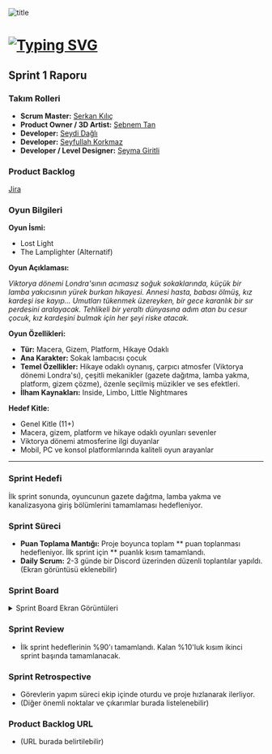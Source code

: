 ![title](https://github.com/Serkan-K/Unity_48/assets/125659165/de1c83ce-f56a-40de-af70-1034916785ba)

# [![Typing SVG](https://readme-typing-svg.demolab.com?font=&size=30&duration=1000&pause=3000&color=FFFFFF&center=true&vCenter=true&random=false&width=150&lines=+Unity+48)](https://git.io/typing-svg)

## Sprint 1 Raporu

### Takım Rolleri

- **Scrum Master:** [Serkan Kılıç](https://www.linkedin.com/in/serkan-klc/)
- **Product Owner / 3D Artist:** [Şebnem Tan](https://www.linkedin.com/)
- **Developer:** [Seydi Dağlı](https://www.linkedin.com/)
- **Developer:** [Seyfullah Korkmaz](https://www.linkedin.com/in/seyfullah-korkmaz-polestar/)
- **Developer / Level Designer:** [Şeyma Giritli](https://www.linkedin.com/in/seymagrtl2/)

### Product Backlog

[Jira](https://unity-48.atlassian.net/jira/core/projects/U48/summary?atlOrigin=eyJpIjoiNzM0MTE5YTFhYThmNGI0ZmI1MmNiMWMyMWYxOWExYTAiLCJwIjoiaiJ9/960x540)

### Oyun Bilgileri

**Oyun İsmi:**

- Lost Light
- The Lamplighter (Alternatif)

**Oyun Açıklaması:**

_Viktorya dönemi Londra'sının acımasız soğuk sokaklarında, küçük bir lamba yakıcısının yürek burkan hikayesi. Annesi hasta, babası ölmüş, kız kardeşi ise kayıp... Umutları tükenmek üzereyken, bir gece karanlık bir sır perdesini aralayacak. Tehlikeli bir yeraltı dünyasına adım atan bu cesur çocuk, kız kardeşini bulmak için her şeyi riske atacak._

**Oyun Özellikleri:**

- **Tür:** Macera, Gizem, Platform, Hikaye Odaklı
- **Ana Karakter:** Sokak lambacısı çocuk
- **Temel Özellikler:** Hikaye odaklı oynanış, çarpıcı atmosfer (Viktorya dönemi Londra'sı), çeşitli mekanikler (gazete dağıtma, lamba yakma, platform, gizem çözme), özenle seçilmiş müzikler ve ses efektleri.
- **İlham Kaynakları:** Inside, Limbo, Little Nightmares

**Hedef Kitle:**

- Genel Kitle (11+)
- Macera, gizem, platform ve hikaye odaklı oyunları sevenler
- Viktorya dönemi atmosferine ilgi duyanlar
- Mobil, PC ve konsol platformlarında kaliteli oyun arayanlar

---

### Sprint Hedefi

İlk sprint sonunda, oyuncunun gazete dağıtma, lamba yakma ve kanalizasyona giriş bölümlerini tamamlaması hedefleniyor.

### Sprint Süreci

- **Puan Toplama Mantığı:** Proje boyunca toplam \*\* puan toplanması hedefleniyor. İlk sprint için \*\* puanlık kısım tamamlandı.
- **Daily Scrum:** 2-3 günde bir Discord üzerinden düzenli toplantılar yapıldı. (Ekran görüntüsü eklenebilir)

### Sprint Board

<details>
  <summary>Sprint Board Ekran Görüntüleri</summary>

  - ![Ekran görüntüsü 1](https://github.com/Serkan-K/Unity_48/assets/125659165/48a31aed-71b3-4df2-be64-a9d5f491fa95/480x270)
  - ![Ekran görüntüsü 2](https://github.com/Serkan-K/Unity_48/assets/125659165/40c3f79c-6f2e-462c-957a-ecde5a44a7ff/480x270)
</details>

### Sprint Review

- İlk sprint hedeflerinin %90'ı tamamlandı. Kalan %10'luk kısım ikinci sprint başında tamamlanacak.

### Sprint Retrospective

- Görevlerin yapım süreci ekip içinde oturdu ve proje hızlanarak ilerliyor.
- (Diğer önemli noktalar ve çıkarımlar burada listelenebilir)

### Product Backlog URL

- (URL burada belirtilebilir)
